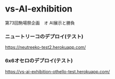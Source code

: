 # vs-AI-exhibition
第73回駒場祭企画　オ AI展示と勝負
### ニュートリーコのデプロイ(テスト)
<https://neutreeko-test2.herokuapp.com/>
### 6x6オセロのデプロイ(テスト)
<https://vs-ai-exhibition-othello-test.herokuapp.com/>
